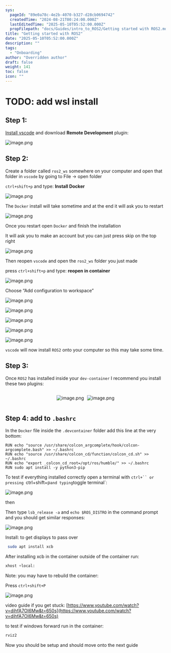 ```yaml
---
sys:
  pageId: "89e0a78c-4e2b-4070-b327-d28cb0694742"
  createdTime: "2024-08-21T00:24:00.000Z"
  lastEditedTime: "2025-05-10T05:52:00.000Z"
  propFilepath: "docs/Guides/intro_to_ROS2/Getting started with ROS2.md"
title: "Getting started with ROS2"
date: "2025-05-10T05:52:00.000Z"
description: ""
tags:
  - "Onboarding"
author: "Overridden author"
draft: false
weight: 141
toc: false
icon: ""
---
```


# TODO: add wsl install

## Step 1:

[Install vscode](https://code.visualstudio.com/download) and download **Remote Development** plugin:

![image.png](https://prod-files-secure.s3.us-west-2.amazonaws.com/d518164a-d88e-44d1-a4ee-3adb3bd8bce0/efb52993-1881-4a40-b95e-6f020334f022/image.png?X-Amz-Algorithm=AWS4-HMAC-SHA256&X-Amz-Content-Sha256=UNSIGNED-PAYLOAD&X-Amz-Credential=ASIAZI2LB466QQFVWVUV%2F20250613%2Fus-west-2%2Fs3%2Faws4_request&X-Amz-Date=20250613T200958Z&X-Amz-Expires=3600&X-Amz-Security-Token=IQoJb3JpZ2luX2VjEDMaCXVzLXdlc3QtMiJIMEYCIQC3xzec5n1DGDrVN28pb016b%2FDiLNoAh7NAlZHWYfkmLwIhAPcSINqGNkyqK4x5uaCYmGgSzzXdA7rstt%2BlzugPw0qkKv8DCBsQABoMNjM3NDIzMTgzODA1IgwnYm%2BIMQ8vSnbg4Ywq3ANrXC9HX9opOv72Y2NyT%2FpREI6ZNQbp%2FEaIxr2p8vXHgwNfshHbexWzUvMU%2FhgnmVenqELxuCsPXi8XdZg%2FT%2F1Z9JWlVdlUVYUEkfVEPUkTt2czRXBgY7Vr%2F6Tve0uAD%2BY4fScdMRcEQIXS6fw9trrhskw7QOzfFWIGTWqqhmddrR0hVpeUXLS92dgu5D3EmNZGcHHnS%2BBP22%2F%2FKVgN0rnnX13hXBzYZu%2Fk62cMsFaM2AIMWsgM2IytL7d7gcpDCjzV%2FYN1XNV4zF%2BR1S2hnT2IGkGKsBMevFLrnFj%2BJXqUKM%2FDBtm0tnkmWNIztLMxOymq8kYU8%2F0LuXhY3JrNFzr%2FRSsNW4pb%2Fz6WARQdKBO%2BL0LNRpNDoBZp68CaGB1ytQBPgiEoG6zAjCO6Mvi89fnckMeUYeL4XLO2NfE9NBrCPPrFjM8AC4lQUxWRbmH5qb6imIVPHFVMx%2BNvI2nEBjXoIrUxfPQm7BxcmNqhR%2Bb01TEaLfn1Kv55YX6pPas4JABHZE%2BNbckJKDD9P0jJBa2MUPYR%2Fc4X5%2FxfgBEuycpZK7zfJjt%2FC%2FH0pbyROlEKfcHLjAW2zwJnIvXquJm42r%2FNnBL8Tu06fhCXbMzPuNDBur7l5GqRkcx3lLjP0jC72LHCBjqkARF71HYIaD%2B6g3MO79elL%2BYxD0m%2BwNfIMk8DJA1dRODZ7jN5bHpFvVIRdGif6dcT0jgXhqy09mYxY40QH6CI%2FxWt8mBBzKW65O5CEkt%2BHYySiK65R%2BvsK9CYX57qEfSQEGv%2B1IUCHDqorSlFys3Zx61uoQgLXeSC3TAHIKH8%2BNNZZS5p6RUpkCfmu6vu34Q34PT%2BkXAeCz7TktJHvTyMdtSAlslu&X-Amz-Signature=0a113b1d44bad19478c4b1871d1ed304119f413e286e04acb2858f4fcf156d3f&X-Amz-SignedHeaders=host&x-amz-checksum-mode=ENABLED&x-id=GetObject)

## Step 2:

Create a folder called `ros2_ws` somewhere on your computer and open that folder in `vscode` by going to File → open folder 

`ctrl+shift+p` and type: **Install Docker**

![image.png](https://prod-files-secure.s3.us-west-2.amazonaws.com/d518164a-d88e-44d1-a4ee-3adb3bd8bce0/2269dc0e-1cd5-47ff-bceb-c04ad9b2eab0/image.png?X-Amz-Algorithm=AWS4-HMAC-SHA256&X-Amz-Content-Sha256=UNSIGNED-PAYLOAD&X-Amz-Credential=ASIAZI2LB466QQFVWVUV%2F20250613%2Fus-west-2%2Fs3%2Faws4_request&X-Amz-Date=20250613T200958Z&X-Amz-Expires=3600&X-Amz-Security-Token=IQoJb3JpZ2luX2VjEDMaCXVzLXdlc3QtMiJIMEYCIQC3xzec5n1DGDrVN28pb016b%2FDiLNoAh7NAlZHWYfkmLwIhAPcSINqGNkyqK4x5uaCYmGgSzzXdA7rstt%2BlzugPw0qkKv8DCBsQABoMNjM3NDIzMTgzODA1IgwnYm%2BIMQ8vSnbg4Ywq3ANrXC9HX9opOv72Y2NyT%2FpREI6ZNQbp%2FEaIxr2p8vXHgwNfshHbexWzUvMU%2FhgnmVenqELxuCsPXi8XdZg%2FT%2F1Z9JWlVdlUVYUEkfVEPUkTt2czRXBgY7Vr%2F6Tve0uAD%2BY4fScdMRcEQIXS6fw9trrhskw7QOzfFWIGTWqqhmddrR0hVpeUXLS92dgu5D3EmNZGcHHnS%2BBP22%2F%2FKVgN0rnnX13hXBzYZu%2Fk62cMsFaM2AIMWsgM2IytL7d7gcpDCjzV%2FYN1XNV4zF%2BR1S2hnT2IGkGKsBMevFLrnFj%2BJXqUKM%2FDBtm0tnkmWNIztLMxOymq8kYU8%2F0LuXhY3JrNFzr%2FRSsNW4pb%2Fz6WARQdKBO%2BL0LNRpNDoBZp68CaGB1ytQBPgiEoG6zAjCO6Mvi89fnckMeUYeL4XLO2NfE9NBrCPPrFjM8AC4lQUxWRbmH5qb6imIVPHFVMx%2BNvI2nEBjXoIrUxfPQm7BxcmNqhR%2Bb01TEaLfn1Kv55YX6pPas4JABHZE%2BNbckJKDD9P0jJBa2MUPYR%2Fc4X5%2FxfgBEuycpZK7zfJjt%2FC%2FH0pbyROlEKfcHLjAW2zwJnIvXquJm42r%2FNnBL8Tu06fhCXbMzPuNDBur7l5GqRkcx3lLjP0jC72LHCBjqkARF71HYIaD%2B6g3MO79elL%2BYxD0m%2BwNfIMk8DJA1dRODZ7jN5bHpFvVIRdGif6dcT0jgXhqy09mYxY40QH6CI%2FxWt8mBBzKW65O5CEkt%2BHYySiK65R%2BvsK9CYX57qEfSQEGv%2B1IUCHDqorSlFys3Zx61uoQgLXeSC3TAHIKH8%2BNNZZS5p6RUpkCfmu6vu34Q34PT%2BkXAeCz7TktJHvTyMdtSAlslu&X-Amz-Signature=e0576ad9a1c6cfd13d759289314dd799abf54792d46ca9d213fb34301f0d2f97&X-Amz-SignedHeaders=host&x-amz-checksum-mode=ENABLED&x-id=GetObject)

The `Docker` install will take sometime and at the end it will ask you to restart

![image.png](https://prod-files-secure.s3.us-west-2.amazonaws.com/d518164a-d88e-44d1-a4ee-3adb3bd8bce0/ed233f78-be33-4b1f-b89c-9c346c0e961e/image.png?X-Amz-Algorithm=AWS4-HMAC-SHA256&X-Amz-Content-Sha256=UNSIGNED-PAYLOAD&X-Amz-Credential=ASIAZI2LB466QQFVWVUV%2F20250613%2Fus-west-2%2Fs3%2Faws4_request&X-Amz-Date=20250613T200958Z&X-Amz-Expires=3600&X-Amz-Security-Token=IQoJb3JpZ2luX2VjEDMaCXVzLXdlc3QtMiJIMEYCIQC3xzec5n1DGDrVN28pb016b%2FDiLNoAh7NAlZHWYfkmLwIhAPcSINqGNkyqK4x5uaCYmGgSzzXdA7rstt%2BlzugPw0qkKv8DCBsQABoMNjM3NDIzMTgzODA1IgwnYm%2BIMQ8vSnbg4Ywq3ANrXC9HX9opOv72Y2NyT%2FpREI6ZNQbp%2FEaIxr2p8vXHgwNfshHbexWzUvMU%2FhgnmVenqELxuCsPXi8XdZg%2FT%2F1Z9JWlVdlUVYUEkfVEPUkTt2czRXBgY7Vr%2F6Tve0uAD%2BY4fScdMRcEQIXS6fw9trrhskw7QOzfFWIGTWqqhmddrR0hVpeUXLS92dgu5D3EmNZGcHHnS%2BBP22%2F%2FKVgN0rnnX13hXBzYZu%2Fk62cMsFaM2AIMWsgM2IytL7d7gcpDCjzV%2FYN1XNV4zF%2BR1S2hnT2IGkGKsBMevFLrnFj%2BJXqUKM%2FDBtm0tnkmWNIztLMxOymq8kYU8%2F0LuXhY3JrNFzr%2FRSsNW4pb%2Fz6WARQdKBO%2BL0LNRpNDoBZp68CaGB1ytQBPgiEoG6zAjCO6Mvi89fnckMeUYeL4XLO2NfE9NBrCPPrFjM8AC4lQUxWRbmH5qb6imIVPHFVMx%2BNvI2nEBjXoIrUxfPQm7BxcmNqhR%2Bb01TEaLfn1Kv55YX6pPas4JABHZE%2BNbckJKDD9P0jJBa2MUPYR%2Fc4X5%2FxfgBEuycpZK7zfJjt%2FC%2FH0pbyROlEKfcHLjAW2zwJnIvXquJm42r%2FNnBL8Tu06fhCXbMzPuNDBur7l5GqRkcx3lLjP0jC72LHCBjqkARF71HYIaD%2B6g3MO79elL%2BYxD0m%2BwNfIMk8DJA1dRODZ7jN5bHpFvVIRdGif6dcT0jgXhqy09mYxY40QH6CI%2FxWt8mBBzKW65O5CEkt%2BHYySiK65R%2BvsK9CYX57qEfSQEGv%2B1IUCHDqorSlFys3Zx61uoQgLXeSC3TAHIKH8%2BNNZZS5p6RUpkCfmu6vu34Q34PT%2BkXAeCz7TktJHvTyMdtSAlslu&X-Amz-Signature=09d63fc03af2192e98eb93b2a56d30b764e9e9662c98e577f644a138fe266bd5&X-Amz-SignedHeaders=host&x-amz-checksum-mode=ENABLED&x-id=GetObject)

Once you restart open `Docker` and finish the installation

It will ask you to make an account but you can just press skip on the top right

![image.png](https://prod-files-secure.s3.us-west-2.amazonaws.com/d518164a-d88e-44d1-a4ee-3adb3bd8bce0/21010ad9-1659-4fd9-9f59-9932a09b2a3d/image.png?X-Amz-Algorithm=AWS4-HMAC-SHA256&X-Amz-Content-Sha256=UNSIGNED-PAYLOAD&X-Amz-Credential=ASIAZI2LB466QQFVWVUV%2F20250613%2Fus-west-2%2Fs3%2Faws4_request&X-Amz-Date=20250613T200958Z&X-Amz-Expires=3600&X-Amz-Security-Token=IQoJb3JpZ2luX2VjEDMaCXVzLXdlc3QtMiJIMEYCIQC3xzec5n1DGDrVN28pb016b%2FDiLNoAh7NAlZHWYfkmLwIhAPcSINqGNkyqK4x5uaCYmGgSzzXdA7rstt%2BlzugPw0qkKv8DCBsQABoMNjM3NDIzMTgzODA1IgwnYm%2BIMQ8vSnbg4Ywq3ANrXC9HX9opOv72Y2NyT%2FpREI6ZNQbp%2FEaIxr2p8vXHgwNfshHbexWzUvMU%2FhgnmVenqELxuCsPXi8XdZg%2FT%2F1Z9JWlVdlUVYUEkfVEPUkTt2czRXBgY7Vr%2F6Tve0uAD%2BY4fScdMRcEQIXS6fw9trrhskw7QOzfFWIGTWqqhmddrR0hVpeUXLS92dgu5D3EmNZGcHHnS%2BBP22%2F%2FKVgN0rnnX13hXBzYZu%2Fk62cMsFaM2AIMWsgM2IytL7d7gcpDCjzV%2FYN1XNV4zF%2BR1S2hnT2IGkGKsBMevFLrnFj%2BJXqUKM%2FDBtm0tnkmWNIztLMxOymq8kYU8%2F0LuXhY3JrNFzr%2FRSsNW4pb%2Fz6WARQdKBO%2BL0LNRpNDoBZp68CaGB1ytQBPgiEoG6zAjCO6Mvi89fnckMeUYeL4XLO2NfE9NBrCPPrFjM8AC4lQUxWRbmH5qb6imIVPHFVMx%2BNvI2nEBjXoIrUxfPQm7BxcmNqhR%2Bb01TEaLfn1Kv55YX6pPas4JABHZE%2BNbckJKDD9P0jJBa2MUPYR%2Fc4X5%2FxfgBEuycpZK7zfJjt%2FC%2FH0pbyROlEKfcHLjAW2zwJnIvXquJm42r%2FNnBL8Tu06fhCXbMzPuNDBur7l5GqRkcx3lLjP0jC72LHCBjqkARF71HYIaD%2B6g3MO79elL%2BYxD0m%2BwNfIMk8DJA1dRODZ7jN5bHpFvVIRdGif6dcT0jgXhqy09mYxY40QH6CI%2FxWt8mBBzKW65O5CEkt%2BHYySiK65R%2BvsK9CYX57qEfSQEGv%2B1IUCHDqorSlFys3Zx61uoQgLXeSC3TAHIKH8%2BNNZZS5p6RUpkCfmu6vu34Q34PT%2BkXAeCz7TktJHvTyMdtSAlslu&X-Amz-Signature=ae0f9cad0b747cfb0f88309602c30a09e195186b9847d24db15602d8fda2cedc&X-Amz-SignedHeaders=host&x-amz-checksum-mode=ENABLED&x-id=GetObject)

Then reopen `vscode` and open the `ros2_ws` folder you just made

press `ctrl+shift+p` and type: **reopen in container**

![image.png](https://prod-files-secure.s3.us-west-2.amazonaws.com/d518164a-d88e-44d1-a4ee-3adb3bd8bce0/4e93b8c2-41ad-488c-8095-c74205196118/image.png?X-Amz-Algorithm=AWS4-HMAC-SHA256&X-Amz-Content-Sha256=UNSIGNED-PAYLOAD&X-Amz-Credential=ASIAZI2LB466QQFVWVUV%2F20250613%2Fus-west-2%2Fs3%2Faws4_request&X-Amz-Date=20250613T200958Z&X-Amz-Expires=3600&X-Amz-Security-Token=IQoJb3JpZ2luX2VjEDMaCXVzLXdlc3QtMiJIMEYCIQC3xzec5n1DGDrVN28pb016b%2FDiLNoAh7NAlZHWYfkmLwIhAPcSINqGNkyqK4x5uaCYmGgSzzXdA7rstt%2BlzugPw0qkKv8DCBsQABoMNjM3NDIzMTgzODA1IgwnYm%2BIMQ8vSnbg4Ywq3ANrXC9HX9opOv72Y2NyT%2FpREI6ZNQbp%2FEaIxr2p8vXHgwNfshHbexWzUvMU%2FhgnmVenqELxuCsPXi8XdZg%2FT%2F1Z9JWlVdlUVYUEkfVEPUkTt2czRXBgY7Vr%2F6Tve0uAD%2BY4fScdMRcEQIXS6fw9trrhskw7QOzfFWIGTWqqhmddrR0hVpeUXLS92dgu5D3EmNZGcHHnS%2BBP22%2F%2FKVgN0rnnX13hXBzYZu%2Fk62cMsFaM2AIMWsgM2IytL7d7gcpDCjzV%2FYN1XNV4zF%2BR1S2hnT2IGkGKsBMevFLrnFj%2BJXqUKM%2FDBtm0tnkmWNIztLMxOymq8kYU8%2F0LuXhY3JrNFzr%2FRSsNW4pb%2Fz6WARQdKBO%2BL0LNRpNDoBZp68CaGB1ytQBPgiEoG6zAjCO6Mvi89fnckMeUYeL4XLO2NfE9NBrCPPrFjM8AC4lQUxWRbmH5qb6imIVPHFVMx%2BNvI2nEBjXoIrUxfPQm7BxcmNqhR%2Bb01TEaLfn1Kv55YX6pPas4JABHZE%2BNbckJKDD9P0jJBa2MUPYR%2Fc4X5%2FxfgBEuycpZK7zfJjt%2FC%2FH0pbyROlEKfcHLjAW2zwJnIvXquJm42r%2FNnBL8Tu06fhCXbMzPuNDBur7l5GqRkcx3lLjP0jC72LHCBjqkARF71HYIaD%2B6g3MO79elL%2BYxD0m%2BwNfIMk8DJA1dRODZ7jN5bHpFvVIRdGif6dcT0jgXhqy09mYxY40QH6CI%2FxWt8mBBzKW65O5CEkt%2BHYySiK65R%2BvsK9CYX57qEfSQEGv%2B1IUCHDqorSlFys3Zx61uoQgLXeSC3TAHIKH8%2BNNZZS5p6RUpkCfmu6vu34Q34PT%2BkXAeCz7TktJHvTyMdtSAlslu&X-Amz-Signature=b34c783c47b3bac735d902064cbded7387304aa9e201827e1199f1603a5d20a1&X-Amz-SignedHeaders=host&x-amz-checksum-mode=ENABLED&x-id=GetObject)

Choose “Add configuration to workspace”

![image.png](https://prod-files-secure.s3.us-west-2.amazonaws.com/d518164a-d88e-44d1-a4ee-3adb3bd8bce0/9560b282-5060-4989-ba37-97e7b2c22476/image.png?X-Amz-Algorithm=AWS4-HMAC-SHA256&X-Amz-Content-Sha256=UNSIGNED-PAYLOAD&X-Amz-Credential=ASIAZI2LB466QQFVWVUV%2F20250613%2Fus-west-2%2Fs3%2Faws4_request&X-Amz-Date=20250613T200958Z&X-Amz-Expires=3600&X-Amz-Security-Token=IQoJb3JpZ2luX2VjEDMaCXVzLXdlc3QtMiJIMEYCIQC3xzec5n1DGDrVN28pb016b%2FDiLNoAh7NAlZHWYfkmLwIhAPcSINqGNkyqK4x5uaCYmGgSzzXdA7rstt%2BlzugPw0qkKv8DCBsQABoMNjM3NDIzMTgzODA1IgwnYm%2BIMQ8vSnbg4Ywq3ANrXC9HX9opOv72Y2NyT%2FpREI6ZNQbp%2FEaIxr2p8vXHgwNfshHbexWzUvMU%2FhgnmVenqELxuCsPXi8XdZg%2FT%2F1Z9JWlVdlUVYUEkfVEPUkTt2czRXBgY7Vr%2F6Tve0uAD%2BY4fScdMRcEQIXS6fw9trrhskw7QOzfFWIGTWqqhmddrR0hVpeUXLS92dgu5D3EmNZGcHHnS%2BBP22%2F%2FKVgN0rnnX13hXBzYZu%2Fk62cMsFaM2AIMWsgM2IytL7d7gcpDCjzV%2FYN1XNV4zF%2BR1S2hnT2IGkGKsBMevFLrnFj%2BJXqUKM%2FDBtm0tnkmWNIztLMxOymq8kYU8%2F0LuXhY3JrNFzr%2FRSsNW4pb%2Fz6WARQdKBO%2BL0LNRpNDoBZp68CaGB1ytQBPgiEoG6zAjCO6Mvi89fnckMeUYeL4XLO2NfE9NBrCPPrFjM8AC4lQUxWRbmH5qb6imIVPHFVMx%2BNvI2nEBjXoIrUxfPQm7BxcmNqhR%2Bb01TEaLfn1Kv55YX6pPas4JABHZE%2BNbckJKDD9P0jJBa2MUPYR%2Fc4X5%2FxfgBEuycpZK7zfJjt%2FC%2FH0pbyROlEKfcHLjAW2zwJnIvXquJm42r%2FNnBL8Tu06fhCXbMzPuNDBur7l5GqRkcx3lLjP0jC72LHCBjqkARF71HYIaD%2B6g3MO79elL%2BYxD0m%2BwNfIMk8DJA1dRODZ7jN5bHpFvVIRdGif6dcT0jgXhqy09mYxY40QH6CI%2FxWt8mBBzKW65O5CEkt%2BHYySiK65R%2BvsK9CYX57qEfSQEGv%2B1IUCHDqorSlFys3Zx61uoQgLXeSC3TAHIKH8%2BNNZZS5p6RUpkCfmu6vu34Q34PT%2BkXAeCz7TktJHvTyMdtSAlslu&X-Amz-Signature=c40458e0eb2a574f5f9a61f88082b1a3478a78ed1c092cc8505fc9ebaa6184c4&X-Amz-SignedHeaders=host&x-amz-checksum-mode=ENABLED&x-id=GetObject)

![image.png](https://prod-files-secure.s3.us-west-2.amazonaws.com/d518164a-d88e-44d1-a4ee-3adb3bd8bce0/2ee63f81-886b-48e8-a553-dc6e5eac99e4/image.png?X-Amz-Algorithm=AWS4-HMAC-SHA256&X-Amz-Content-Sha256=UNSIGNED-PAYLOAD&X-Amz-Credential=ASIAZI2LB466QQFVWVUV%2F20250613%2Fus-west-2%2Fs3%2Faws4_request&X-Amz-Date=20250613T200958Z&X-Amz-Expires=3600&X-Amz-Security-Token=IQoJb3JpZ2luX2VjEDMaCXVzLXdlc3QtMiJIMEYCIQC3xzec5n1DGDrVN28pb016b%2FDiLNoAh7NAlZHWYfkmLwIhAPcSINqGNkyqK4x5uaCYmGgSzzXdA7rstt%2BlzugPw0qkKv8DCBsQABoMNjM3NDIzMTgzODA1IgwnYm%2BIMQ8vSnbg4Ywq3ANrXC9HX9opOv72Y2NyT%2FpREI6ZNQbp%2FEaIxr2p8vXHgwNfshHbexWzUvMU%2FhgnmVenqELxuCsPXi8XdZg%2FT%2F1Z9JWlVdlUVYUEkfVEPUkTt2czRXBgY7Vr%2F6Tve0uAD%2BY4fScdMRcEQIXS6fw9trrhskw7QOzfFWIGTWqqhmddrR0hVpeUXLS92dgu5D3EmNZGcHHnS%2BBP22%2F%2FKVgN0rnnX13hXBzYZu%2Fk62cMsFaM2AIMWsgM2IytL7d7gcpDCjzV%2FYN1XNV4zF%2BR1S2hnT2IGkGKsBMevFLrnFj%2BJXqUKM%2FDBtm0tnkmWNIztLMxOymq8kYU8%2F0LuXhY3JrNFzr%2FRSsNW4pb%2Fz6WARQdKBO%2BL0LNRpNDoBZp68CaGB1ytQBPgiEoG6zAjCO6Mvi89fnckMeUYeL4XLO2NfE9NBrCPPrFjM8AC4lQUxWRbmH5qb6imIVPHFVMx%2BNvI2nEBjXoIrUxfPQm7BxcmNqhR%2Bb01TEaLfn1Kv55YX6pPas4JABHZE%2BNbckJKDD9P0jJBa2MUPYR%2Fc4X5%2FxfgBEuycpZK7zfJjt%2FC%2FH0pbyROlEKfcHLjAW2zwJnIvXquJm42r%2FNnBL8Tu06fhCXbMzPuNDBur7l5GqRkcx3lLjP0jC72LHCBjqkARF71HYIaD%2B6g3MO79elL%2BYxD0m%2BwNfIMk8DJA1dRODZ7jN5bHpFvVIRdGif6dcT0jgXhqy09mYxY40QH6CI%2FxWt8mBBzKW65O5CEkt%2BHYySiK65R%2BvsK9CYX57qEfSQEGv%2B1IUCHDqorSlFys3Zx61uoQgLXeSC3TAHIKH8%2BNNZZS5p6RUpkCfmu6vu34Q34PT%2BkXAeCz7TktJHvTyMdtSAlslu&X-Amz-Signature=a156924208ca077b885e9d6a600ecccd0814c188e95674ab5a64f6d46ead7f2c&X-Amz-SignedHeaders=host&x-amz-checksum-mode=ENABLED&x-id=GetObject)

![image.png](https://prod-files-secure.s3.us-west-2.amazonaws.com/d518164a-d88e-44d1-a4ee-3adb3bd8bce0/ae1580b2-b048-407e-aed9-b584224a7a04/image.png?X-Amz-Algorithm=AWS4-HMAC-SHA256&X-Amz-Content-Sha256=UNSIGNED-PAYLOAD&X-Amz-Credential=ASIAZI2LB466QQFVWVUV%2F20250613%2Fus-west-2%2Fs3%2Faws4_request&X-Amz-Date=20250613T200958Z&X-Amz-Expires=3600&X-Amz-Security-Token=IQoJb3JpZ2luX2VjEDMaCXVzLXdlc3QtMiJIMEYCIQC3xzec5n1DGDrVN28pb016b%2FDiLNoAh7NAlZHWYfkmLwIhAPcSINqGNkyqK4x5uaCYmGgSzzXdA7rstt%2BlzugPw0qkKv8DCBsQABoMNjM3NDIzMTgzODA1IgwnYm%2BIMQ8vSnbg4Ywq3ANrXC9HX9opOv72Y2NyT%2FpREI6ZNQbp%2FEaIxr2p8vXHgwNfshHbexWzUvMU%2FhgnmVenqELxuCsPXi8XdZg%2FT%2F1Z9JWlVdlUVYUEkfVEPUkTt2czRXBgY7Vr%2F6Tve0uAD%2BY4fScdMRcEQIXS6fw9trrhskw7QOzfFWIGTWqqhmddrR0hVpeUXLS92dgu5D3EmNZGcHHnS%2BBP22%2F%2FKVgN0rnnX13hXBzYZu%2Fk62cMsFaM2AIMWsgM2IytL7d7gcpDCjzV%2FYN1XNV4zF%2BR1S2hnT2IGkGKsBMevFLrnFj%2BJXqUKM%2FDBtm0tnkmWNIztLMxOymq8kYU8%2F0LuXhY3JrNFzr%2FRSsNW4pb%2Fz6WARQdKBO%2BL0LNRpNDoBZp68CaGB1ytQBPgiEoG6zAjCO6Mvi89fnckMeUYeL4XLO2NfE9NBrCPPrFjM8AC4lQUxWRbmH5qb6imIVPHFVMx%2BNvI2nEBjXoIrUxfPQm7BxcmNqhR%2Bb01TEaLfn1Kv55YX6pPas4JABHZE%2BNbckJKDD9P0jJBa2MUPYR%2Fc4X5%2FxfgBEuycpZK7zfJjt%2FC%2FH0pbyROlEKfcHLjAW2zwJnIvXquJm42r%2FNnBL8Tu06fhCXbMzPuNDBur7l5GqRkcx3lLjP0jC72LHCBjqkARF71HYIaD%2B6g3MO79elL%2BYxD0m%2BwNfIMk8DJA1dRODZ7jN5bHpFvVIRdGif6dcT0jgXhqy09mYxY40QH6CI%2FxWt8mBBzKW65O5CEkt%2BHYySiK65R%2BvsK9CYX57qEfSQEGv%2B1IUCHDqorSlFys3Zx61uoQgLXeSC3TAHIKH8%2BNNZZS5p6RUpkCfmu6vu34Q34PT%2BkXAeCz7TktJHvTyMdtSAlslu&X-Amz-Signature=fa5b9d66a13306f86a8fb567f1607076488d7ff21c5e26fa50fb4a1d72c0623b&X-Amz-SignedHeaders=host&x-amz-checksum-mode=ENABLED&x-id=GetObject)

![image.png](https://prod-files-secure.s3.us-west-2.amazonaws.com/d518164a-d88e-44d1-a4ee-3adb3bd8bce0/53255b28-f75e-430f-b9e3-c0ac8577e42b/image.png?X-Amz-Algorithm=AWS4-HMAC-SHA256&X-Amz-Content-Sha256=UNSIGNED-PAYLOAD&X-Amz-Credential=ASIAZI2LB466QQFVWVUV%2F20250613%2Fus-west-2%2Fs3%2Faws4_request&X-Amz-Date=20250613T200958Z&X-Amz-Expires=3600&X-Amz-Security-Token=IQoJb3JpZ2luX2VjEDMaCXVzLXdlc3QtMiJIMEYCIQC3xzec5n1DGDrVN28pb016b%2FDiLNoAh7NAlZHWYfkmLwIhAPcSINqGNkyqK4x5uaCYmGgSzzXdA7rstt%2BlzugPw0qkKv8DCBsQABoMNjM3NDIzMTgzODA1IgwnYm%2BIMQ8vSnbg4Ywq3ANrXC9HX9opOv72Y2NyT%2FpREI6ZNQbp%2FEaIxr2p8vXHgwNfshHbexWzUvMU%2FhgnmVenqELxuCsPXi8XdZg%2FT%2F1Z9JWlVdlUVYUEkfVEPUkTt2czRXBgY7Vr%2F6Tve0uAD%2BY4fScdMRcEQIXS6fw9trrhskw7QOzfFWIGTWqqhmddrR0hVpeUXLS92dgu5D3EmNZGcHHnS%2BBP22%2F%2FKVgN0rnnX13hXBzYZu%2Fk62cMsFaM2AIMWsgM2IytL7d7gcpDCjzV%2FYN1XNV4zF%2BR1S2hnT2IGkGKsBMevFLrnFj%2BJXqUKM%2FDBtm0tnkmWNIztLMxOymq8kYU8%2F0LuXhY3JrNFzr%2FRSsNW4pb%2Fz6WARQdKBO%2BL0LNRpNDoBZp68CaGB1ytQBPgiEoG6zAjCO6Mvi89fnckMeUYeL4XLO2NfE9NBrCPPrFjM8AC4lQUxWRbmH5qb6imIVPHFVMx%2BNvI2nEBjXoIrUxfPQm7BxcmNqhR%2Bb01TEaLfn1Kv55YX6pPas4JABHZE%2BNbckJKDD9P0jJBa2MUPYR%2Fc4X5%2FxfgBEuycpZK7zfJjt%2FC%2FH0pbyROlEKfcHLjAW2zwJnIvXquJm42r%2FNnBL8Tu06fhCXbMzPuNDBur7l5GqRkcx3lLjP0jC72LHCBjqkARF71HYIaD%2B6g3MO79elL%2BYxD0m%2BwNfIMk8DJA1dRODZ7jN5bHpFvVIRdGif6dcT0jgXhqy09mYxY40QH6CI%2FxWt8mBBzKW65O5CEkt%2BHYySiK65R%2BvsK9CYX57qEfSQEGv%2B1IUCHDqorSlFys3Zx61uoQgLXeSC3TAHIKH8%2BNNZZS5p6RUpkCfmu6vu34Q34PT%2BkXAeCz7TktJHvTyMdtSAlslu&X-Amz-Signature=197dfcd88e6f2fe24425db7b5cd6505340c4deca446e9465a391b9155c35eaca&X-Amz-SignedHeaders=host&x-amz-checksum-mode=ENABLED&x-id=GetObject)

![image.png](https://prod-files-secure.s3.us-west-2.amazonaws.com/d518164a-d88e-44d1-a4ee-3adb3bd8bce0/7c562767-5af9-4ffb-97d1-327bcdf4ee00/image.png?X-Amz-Algorithm=AWS4-HMAC-SHA256&X-Amz-Content-Sha256=UNSIGNED-PAYLOAD&X-Amz-Credential=ASIAZI2LB466QQFVWVUV%2F20250613%2Fus-west-2%2Fs3%2Faws4_request&X-Amz-Date=20250613T200958Z&X-Amz-Expires=3600&X-Amz-Security-Token=IQoJb3JpZ2luX2VjEDMaCXVzLXdlc3QtMiJIMEYCIQC3xzec5n1DGDrVN28pb016b%2FDiLNoAh7NAlZHWYfkmLwIhAPcSINqGNkyqK4x5uaCYmGgSzzXdA7rstt%2BlzugPw0qkKv8DCBsQABoMNjM3NDIzMTgzODA1IgwnYm%2BIMQ8vSnbg4Ywq3ANrXC9HX9opOv72Y2NyT%2FpREI6ZNQbp%2FEaIxr2p8vXHgwNfshHbexWzUvMU%2FhgnmVenqELxuCsPXi8XdZg%2FT%2F1Z9JWlVdlUVYUEkfVEPUkTt2czRXBgY7Vr%2F6Tve0uAD%2BY4fScdMRcEQIXS6fw9trrhskw7QOzfFWIGTWqqhmddrR0hVpeUXLS92dgu5D3EmNZGcHHnS%2BBP22%2F%2FKVgN0rnnX13hXBzYZu%2Fk62cMsFaM2AIMWsgM2IytL7d7gcpDCjzV%2FYN1XNV4zF%2BR1S2hnT2IGkGKsBMevFLrnFj%2BJXqUKM%2FDBtm0tnkmWNIztLMxOymq8kYU8%2F0LuXhY3JrNFzr%2FRSsNW4pb%2Fz6WARQdKBO%2BL0LNRpNDoBZp68CaGB1ytQBPgiEoG6zAjCO6Mvi89fnckMeUYeL4XLO2NfE9NBrCPPrFjM8AC4lQUxWRbmH5qb6imIVPHFVMx%2BNvI2nEBjXoIrUxfPQm7BxcmNqhR%2Bb01TEaLfn1Kv55YX6pPas4JABHZE%2BNbckJKDD9P0jJBa2MUPYR%2Fc4X5%2FxfgBEuycpZK7zfJjt%2FC%2FH0pbyROlEKfcHLjAW2zwJnIvXquJm42r%2FNnBL8Tu06fhCXbMzPuNDBur7l5GqRkcx3lLjP0jC72LHCBjqkARF71HYIaD%2B6g3MO79elL%2BYxD0m%2BwNfIMk8DJA1dRODZ7jN5bHpFvVIRdGif6dcT0jgXhqy09mYxY40QH6CI%2FxWt8mBBzKW65O5CEkt%2BHYySiK65R%2BvsK9CYX57qEfSQEGv%2B1IUCHDqorSlFys3Zx61uoQgLXeSC3TAHIKH8%2BNNZZS5p6RUpkCfmu6vu34Q34PT%2BkXAeCz7TktJHvTyMdtSAlslu&X-Amz-Signature=eca9fa92544fb50cb8268c5a275b2caf127837aed86d9a990555a453a8e93a80&X-Amz-SignedHeaders=host&x-amz-checksum-mode=ENABLED&x-id=GetObject)

`vscode` will now install `ROS2` onto your computer so this may take some time.

## Step 3:

Once `ROS2` has installed inside your `dev-container` I recommend you install these two plugins:

<div style="display: flex;flex-direction: row; column-gap:10px; max-width: 630px;justify-content: center;">
<div>

![image.png](https://prod-files-secure.s3.us-west-2.amazonaws.com/d518164a-d88e-44d1-a4ee-3adb3bd8bce0/3fc3d550-5a54-4ba1-ba6b-faa01cdb7369/image.png?X-Amz-Algorithm=AWS4-HMAC-SHA256&X-Amz-Content-Sha256=UNSIGNED-PAYLOAD&X-Amz-Credential=ASIAZI2LB4662UVA54FR%2F20250613%2Fus-west-2%2Fs3%2Faws4_request&X-Amz-Date=20250613T201000Z&X-Amz-Expires=3600&X-Amz-Security-Token=IQoJb3JpZ2luX2VjEDMaCXVzLXdlc3QtMiJHMEUCIQCxJ0awgsbjPT08E9aUKp95YReQpY25zrf0UIIePoZhvwIgEZ3LUMoNAIByeQXwbgJEPQMhSHfWPYfVtBvrFGi1Khgq%2FwMIHBAAGgw2Mzc0MjMxODM4MDUiDA9cvlccwi7CJc60ySrcA97lq8G3fRoH5Rgr3ey9aFc8gRVcjWZYZGh2cSmzDw3vYNawRaWu9x0evtcrv8akfwia6yawj%2BdlNiB6LF%2F4MGvL4kGWr4nOEv8xrmAqi0AtATuQ2nXunzyMH9iRmRKolpeEd2H%2FO2RbWsgtbeOUavBpEayKBPnsH2r7X1xGHKBAdbmcfRDED5g2U9xnRIQTequATGGYljcTvcJ74u5Dzs6U4rSHUjitl25eiA8ugLoUUzFV7xKu4xwQHcwORib8tMxrOXa7C8i8xzGGFGX4onThgU5eIo3Z9lfMw4HIgpuIVnIr8g%2F2%2F%2FeQSrBL0ePLwsmK54zjeMHVMB4r5qnZ2CmO7b%2FFDeT550rHWScLTSeyvQ8Yqc1ZtLbvOJGMdtlORQtnKfElSkn5rqKa9NdrUtJ7ssFOK%2BOeSDk0YrQZDnb5vGd4A%2BPMvbNdz68eXdWokjr1i%2BgFCmZ4J7BgKYafFWo9cB52IgwL8AXlRmu7BE5NwCMvvkguce9XWc3jFhqPtK0D%2FyrdMjzh%2FBA%2FarxLSzNxceBXORntxMfgsehMjfu0fAlYgq6%2Bm5WTb9GtlhiMbSe08LXtJ3SbZTE2KULdJ6mtLqGoNuZV7O8B7cH0asPR2w%2BpmT3h%2FZkZ4sQTMK%2FoscIGOqUBrZV9FeCI6A5n3GU2i0OpT5PEasSTsYuqnm8wt1ZBHH8LX%2FU50sdPg2fxwn8uO8L1E756%2BGs1wKuA%2B5HjrmuihACsAVYxh60muB2RTEuHJFAUMBdF2gYJ%2BqLA1nY2yjQTavj9w20%2B%2Bf%2FEnRK0Yw%2BjQZcUjmiiFnhD2V8oXblSqFk4FJ4iDFxQ0jOePdq12AMw6I9NrAFkxkIvQdrikQbq7MDVC6Nn&X-Amz-Signature=ca822a21a7b3228d12a381b235cfdbf021624e31de6968646e03debb5f90a4c2&X-Amz-SignedHeaders=host&x-amz-checksum-mode=ENABLED&x-id=GetObject)

</div>
<div>

![image.png](https://prod-files-secure.s3.us-west-2.amazonaws.com/d518164a-d88e-44d1-a4ee-3adb3bd8bce0/d994cc66-13c2-4093-a5a3-f84cf4601a82/image.png?X-Amz-Algorithm=AWS4-HMAC-SHA256&X-Amz-Content-Sha256=UNSIGNED-PAYLOAD&X-Amz-Credential=ASIAZI2LB466ZY3NPLCN%2F20250613%2Fus-west-2%2Fs3%2Faws4_request&X-Amz-Date=20250613T201000Z&X-Amz-Expires=3600&X-Amz-Security-Token=IQoJb3JpZ2luX2VjEDMaCXVzLXdlc3QtMiJGMEQCIAwPj9GbIpU2SYJbkGLmYsJazN%2B%2BXKBbcIDI9Rht0OhiAiBjCRm5oifv8mxNHKRUG7BG29TltTC5AZ91nuAOM8EEoir%2FAwgcEAAaDDYzNzQyMzE4MzgwNSIMtiVph6QEKc0TAz%2FdKtwDsrr6Tw%2FGJgPnnQkzD34YTAzGJGR2hFuS1HutHnfeSnz%2BOU5IT%2FNxM7N4KR0tYqacN5vmr7ATJ88LvVNzgMqwH1jE0UumNJh4Wt7Ok18A01fXM8nbZygt3o6JZUPXD6tdnvyA2Zyvt31e64rvSpXE8hc7hicAPvb91oQ61GwgZlOiOBqWj5hhjzxE8kOiw0y74LxA0f7HGBeR%2FfNLWtVqucJAhJPyn5PM9HRH6BOH%2BOFaapKD3p8E%2BlUhRAl4qUZK%2B9a5TLjs32yCoPY6L6qe9c7hy1x9RHSF3iNS3GL97NxLz%2BTT1t36lPV%2F8mDiLF12m%2FbMDF3cPHM84Dne775MzUaWPwqli6nA8C%2FEZ%2FazCLIgPS9cbbwWpEbhVyzPDG0LK74dhFWLY%2F31fqaeWYOBST1u7eD%2FYMl9E2HAQe4aTjqk%2BrGu0gQXZT4cI%2BDrRzjeaA%2FH7SndqHQgv3%2F1uPLHekZPmJZXBmN1C5bWHCu2Wg3uukPOaswvGOTmQdHJwXkJqLleWhl1SCXmBUjtz%2BpxtUsk77t1sbiI2g2CUlCVd%2BNlpDid48v5zj0vlFD3pWHT3eYz3tjgbh8AZjmx1KHS19IjiFpjOv17OBaIAA0P0wzSP4ga05B%2FmVSf%2BYgw5%2B6xwgY6pgEN8Ab6Z2ii%2BCNi986k2suQca4ARLK5AfDuVYTI%2FF6kqRTVMT3M7Hg1FeQOu3yQeWMcAtwZ%2FUbiyZ3AhQODvEEocELfSwONvoF9cRNc28j7O5G3MRWG1VzhQhyyYmeWVo7T8Db1V2tXDvtiYAmLZjIdIFyMmnJo51uOiiWvItAD7Zo7bra0G1iQOnpLR%2B2pg86BJ5y2yjuDJTo%2FHPsVFGswAJYE4avW&X-Amz-Signature=15011fe52e8b30053d9e9c04b34087a6836040f29d60a2b86b85a91b3d069a61&X-Amz-SignedHeaders=host&x-amz-checksum-mode=ENABLED&x-id=GetObject)

</div>
</div>

## Step 4: add to `.bashrc`

In the `Docker` file inside the `.devcontainer` folder add this line at the very bottom: 

```docker
RUN echo "source /usr/share/colcon_argcomplete/hook/colcon-argcomplete.bash" >> ~/.bashrc
RUN echo "source /usr/share/colcon_cd/function/colcon_cd.sh" >> ~/.bashrc
RUN echo "export _colcon_cd_root=/opt/ros/humble/" >> ~/.bashrc
RUN sudo apt install -y python3-pip 
```

To test if everything installed correctly open a terminal with `ctrl+`` or pressing `ctrl+shift+p` and typing `toggle terminal`:

![image.png](https://prod-files-secure.s3.us-west-2.amazonaws.com/d518164a-d88e-44d1-a4ee-3adb3bd8bce0/6a4943d8-b04e-4c02-9a58-775f3384d1a5/image.png?X-Amz-Algorithm=AWS4-HMAC-SHA256&X-Amz-Content-Sha256=UNSIGNED-PAYLOAD&X-Amz-Credential=ASIAZI2LB466QQFVWVUV%2F20250613%2Fus-west-2%2Fs3%2Faws4_request&X-Amz-Date=20250613T200958Z&X-Amz-Expires=3600&X-Amz-Security-Token=IQoJb3JpZ2luX2VjEDMaCXVzLXdlc3QtMiJIMEYCIQC3xzec5n1DGDrVN28pb016b%2FDiLNoAh7NAlZHWYfkmLwIhAPcSINqGNkyqK4x5uaCYmGgSzzXdA7rstt%2BlzugPw0qkKv8DCBsQABoMNjM3NDIzMTgzODA1IgwnYm%2BIMQ8vSnbg4Ywq3ANrXC9HX9opOv72Y2NyT%2FpREI6ZNQbp%2FEaIxr2p8vXHgwNfshHbexWzUvMU%2FhgnmVenqELxuCsPXi8XdZg%2FT%2F1Z9JWlVdlUVYUEkfVEPUkTt2czRXBgY7Vr%2F6Tve0uAD%2BY4fScdMRcEQIXS6fw9trrhskw7QOzfFWIGTWqqhmddrR0hVpeUXLS92dgu5D3EmNZGcHHnS%2BBP22%2F%2FKVgN0rnnX13hXBzYZu%2Fk62cMsFaM2AIMWsgM2IytL7d7gcpDCjzV%2FYN1XNV4zF%2BR1S2hnT2IGkGKsBMevFLrnFj%2BJXqUKM%2FDBtm0tnkmWNIztLMxOymq8kYU8%2F0LuXhY3JrNFzr%2FRSsNW4pb%2Fz6WARQdKBO%2BL0LNRpNDoBZp68CaGB1ytQBPgiEoG6zAjCO6Mvi89fnckMeUYeL4XLO2NfE9NBrCPPrFjM8AC4lQUxWRbmH5qb6imIVPHFVMx%2BNvI2nEBjXoIrUxfPQm7BxcmNqhR%2Bb01TEaLfn1Kv55YX6pPas4JABHZE%2BNbckJKDD9P0jJBa2MUPYR%2Fc4X5%2FxfgBEuycpZK7zfJjt%2FC%2FH0pbyROlEKfcHLjAW2zwJnIvXquJm42r%2FNnBL8Tu06fhCXbMzPuNDBur7l5GqRkcx3lLjP0jC72LHCBjqkARF71HYIaD%2B6g3MO79elL%2BYxD0m%2BwNfIMk8DJA1dRODZ7jN5bHpFvVIRdGif6dcT0jgXhqy09mYxY40QH6CI%2FxWt8mBBzKW65O5CEkt%2BHYySiK65R%2BvsK9CYX57qEfSQEGv%2B1IUCHDqorSlFys3Zx61uoQgLXeSC3TAHIKH8%2BNNZZS5p6RUpkCfmu6vu34Q34PT%2BkXAeCz7TktJHvTyMdtSAlslu&X-Amz-Signature=bab69b9d963024f5cee418988bc392572b69a90d61fc54715bcc9d84899eb9f7&X-Amz-SignedHeaders=host&x-amz-checksum-mode=ENABLED&x-id=GetObject)

then 

Then type `lsb_release -a` and `echo $ROS_DISTRO` in the command prompt and you should get similar responses:

![image.png](https://prod-files-secure.s3.us-west-2.amazonaws.com/d518164a-d88e-44d1-a4ee-3adb3bd8bce0/3e635dec-a805-4e85-8b9e-d000e5b71a4e/image.png?X-Amz-Algorithm=AWS4-HMAC-SHA256&X-Amz-Content-Sha256=UNSIGNED-PAYLOAD&X-Amz-Credential=ASIAZI2LB466QQFVWVUV%2F20250613%2Fus-west-2%2Fs3%2Faws4_request&X-Amz-Date=20250613T200958Z&X-Amz-Expires=3600&X-Amz-Security-Token=IQoJb3JpZ2luX2VjEDMaCXVzLXdlc3QtMiJIMEYCIQC3xzec5n1DGDrVN28pb016b%2FDiLNoAh7NAlZHWYfkmLwIhAPcSINqGNkyqK4x5uaCYmGgSzzXdA7rstt%2BlzugPw0qkKv8DCBsQABoMNjM3NDIzMTgzODA1IgwnYm%2BIMQ8vSnbg4Ywq3ANrXC9HX9opOv72Y2NyT%2FpREI6ZNQbp%2FEaIxr2p8vXHgwNfshHbexWzUvMU%2FhgnmVenqELxuCsPXi8XdZg%2FT%2F1Z9JWlVdlUVYUEkfVEPUkTt2czRXBgY7Vr%2F6Tve0uAD%2BY4fScdMRcEQIXS6fw9trrhskw7QOzfFWIGTWqqhmddrR0hVpeUXLS92dgu5D3EmNZGcHHnS%2BBP22%2F%2FKVgN0rnnX13hXBzYZu%2Fk62cMsFaM2AIMWsgM2IytL7d7gcpDCjzV%2FYN1XNV4zF%2BR1S2hnT2IGkGKsBMevFLrnFj%2BJXqUKM%2FDBtm0tnkmWNIztLMxOymq8kYU8%2F0LuXhY3JrNFzr%2FRSsNW4pb%2Fz6WARQdKBO%2BL0LNRpNDoBZp68CaGB1ytQBPgiEoG6zAjCO6Mvi89fnckMeUYeL4XLO2NfE9NBrCPPrFjM8AC4lQUxWRbmH5qb6imIVPHFVMx%2BNvI2nEBjXoIrUxfPQm7BxcmNqhR%2Bb01TEaLfn1Kv55YX6pPas4JABHZE%2BNbckJKDD9P0jJBa2MUPYR%2Fc4X5%2FxfgBEuycpZK7zfJjt%2FC%2FH0pbyROlEKfcHLjAW2zwJnIvXquJm42r%2FNnBL8Tu06fhCXbMzPuNDBur7l5GqRkcx3lLjP0jC72LHCBjqkARF71HYIaD%2B6g3MO79elL%2BYxD0m%2BwNfIMk8DJA1dRODZ7jN5bHpFvVIRdGif6dcT0jgXhqy09mYxY40QH6CI%2FxWt8mBBzKW65O5CEkt%2BHYySiK65R%2BvsK9CYX57qEfSQEGv%2B1IUCHDqorSlFys3Zx61uoQgLXeSC3TAHIKH8%2BNNZZS5p6RUpkCfmu6vu34Q34PT%2BkXAeCz7TktJHvTyMdtSAlslu&X-Amz-Signature=91e37478123f574c9de51986a12749d50fc2929345679daac472c8f0900be336&X-Amz-SignedHeaders=host&x-amz-checksum-mode=ENABLED&x-id=GetObject)

Install:  to get displays to pass over

```bash
 sudo apt install xcb
```

After installing xcb in the container outside of the container run:

```python
xhost +local:
```

Note: you may have to rebuild the container:

Press `ctrl+shift+P`

![image.png](https://prod-files-secure.s3.us-west-2.amazonaws.com/d518164a-d88e-44d1-a4ee-3adb3bd8bce0/6c2be660-2618-4c38-9c26-53554f7a0b7b/image.png?X-Amz-Algorithm=AWS4-HMAC-SHA256&X-Amz-Content-Sha256=UNSIGNED-PAYLOAD&X-Amz-Credential=ASIAZI2LB466QQFVWVUV%2F20250613%2Fus-west-2%2Fs3%2Faws4_request&X-Amz-Date=20250613T200958Z&X-Amz-Expires=3600&X-Amz-Security-Token=IQoJb3JpZ2luX2VjEDMaCXVzLXdlc3QtMiJIMEYCIQC3xzec5n1DGDrVN28pb016b%2FDiLNoAh7NAlZHWYfkmLwIhAPcSINqGNkyqK4x5uaCYmGgSzzXdA7rstt%2BlzugPw0qkKv8DCBsQABoMNjM3NDIzMTgzODA1IgwnYm%2BIMQ8vSnbg4Ywq3ANrXC9HX9opOv72Y2NyT%2FpREI6ZNQbp%2FEaIxr2p8vXHgwNfshHbexWzUvMU%2FhgnmVenqELxuCsPXi8XdZg%2FT%2F1Z9JWlVdlUVYUEkfVEPUkTt2czRXBgY7Vr%2F6Tve0uAD%2BY4fScdMRcEQIXS6fw9trrhskw7QOzfFWIGTWqqhmddrR0hVpeUXLS92dgu5D3EmNZGcHHnS%2BBP22%2F%2FKVgN0rnnX13hXBzYZu%2Fk62cMsFaM2AIMWsgM2IytL7d7gcpDCjzV%2FYN1XNV4zF%2BR1S2hnT2IGkGKsBMevFLrnFj%2BJXqUKM%2FDBtm0tnkmWNIztLMxOymq8kYU8%2F0LuXhY3JrNFzr%2FRSsNW4pb%2Fz6WARQdKBO%2BL0LNRpNDoBZp68CaGB1ytQBPgiEoG6zAjCO6Mvi89fnckMeUYeL4XLO2NfE9NBrCPPrFjM8AC4lQUxWRbmH5qb6imIVPHFVMx%2BNvI2nEBjXoIrUxfPQm7BxcmNqhR%2Bb01TEaLfn1Kv55YX6pPas4JABHZE%2BNbckJKDD9P0jJBa2MUPYR%2Fc4X5%2FxfgBEuycpZK7zfJjt%2FC%2FH0pbyROlEKfcHLjAW2zwJnIvXquJm42r%2FNnBL8Tu06fhCXbMzPuNDBur7l5GqRkcx3lLjP0jC72LHCBjqkARF71HYIaD%2B6g3MO79elL%2BYxD0m%2BwNfIMk8DJA1dRODZ7jN5bHpFvVIRdGif6dcT0jgXhqy09mYxY40QH6CI%2FxWt8mBBzKW65O5CEkt%2BHYySiK65R%2BvsK9CYX57qEfSQEGv%2B1IUCHDqorSlFys3Zx61uoQgLXeSC3TAHIKH8%2BNNZZS5p6RUpkCfmu6vu34Q34PT%2BkXAeCz7TktJHvTyMdtSAlslu&X-Amz-Signature=2b47aff1ee34a5384bddd16cc564e6325e4804ca2d53af47a52fb03c813da4f1&X-Amz-SignedHeaders=host&x-amz-checksum-mode=ENABLED&x-id=GetObject)

video guide if you get stuck: [https://www.youtube.com/watch?v=dihfA7Ol6Mw&t=650s](https://www.youtube.com/watch?v=dihfA7Ol6Mw&t=650s)

to test if windows forward run in the container:

```bash
rviz2
```

Now you should be setup and should move onto the next guide 
